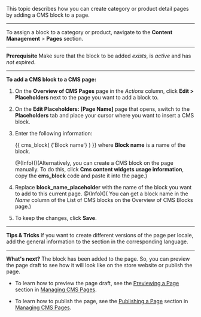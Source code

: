 This topic describes how you can create category or product detail pages by adding a CMS block to a page.
***
To assign a block to a category or product, navigate to the  **Content Management** > **Pages** section.
***
**Prerequisite**
 Make sure that the block to be added _exists_, is _active_ and has _not expired_.
 ***
**To add a CMS block to a CMS page:**
1. On the **Overview of CMS Pages** page in the _Actions_ column, click **Edit > Placeholders** next to the page you want to add a block to. 
2. On the **Edit Placeholders: [Page Name]** page that opens, switch to the **Placeholders** tab and place your cursor where you want to insert a CMS block.
3. Enter the following information:

    {{ cms_block( {'Block name'} ) }} where **Block name** is a name of the block.

    @(Info)()(Alternatively, you can create a CMS block on the page manually. To do this, click **Cms content widgets usage information**, copy the **cms_block** code and paste it into the page.)
    
4. Replace **block_name_placeholder** with the name of the block you want to add to this current page. 
@(Info)()( You can get a block name in the _Name_ column of the List of CMS blocks on the Overview of CMS Blocks page.)
5. To keep the changes, click **Save**.
***
**Tips & Tricks**
If you want to create different versions of the page per locale, add the general information to the section in the corresponding language.
***
**What's next?**
The block has been added to the page. So, you can preview the page draft to see how it will look like on the store website or publish the page.

* To learn how to preview the page draft, see the [Previewing a Page](https://documentation.spryker.com/v4/docs/managing-cms-pages#previewing-cms-pages) section in [Managing CMS Pages](https://documentation.spryker.com/v4/docs/managing-cms-page).

* To learn how to publish the page, see the [Publishing a Page](https://documentation.spryker.com/v4/docs/managing-cms-pages#publishing-a-page) section in [Managing CMS Pages](https://documentation.spryker.com/v4/docs/managing-cms-page).